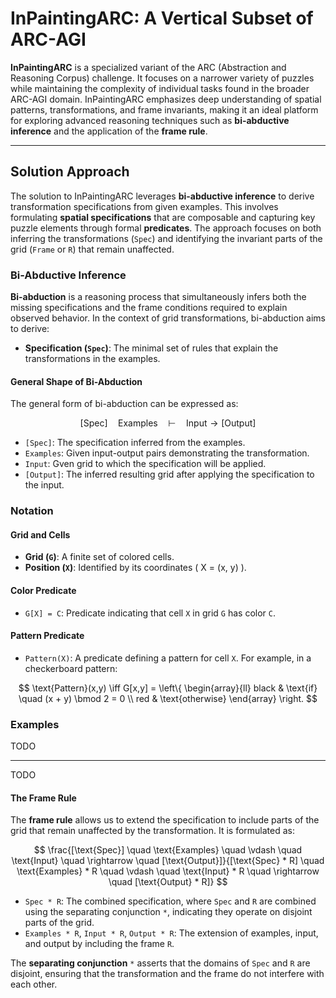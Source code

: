# InPaintingARC: A Vertical Subset of ARC-AGI

**InPaintingARC** is a specialized variant of the ARC (Abstraction and Reasoning Corpus) challenge. It focuses on a narrower variety of puzzles while maintaining the complexity of individual tasks found in the broader ARC-AGI domain. InPaintingARC emphasizes deep understanding of spatial patterns, transformations, and frame invariants, making it an ideal platform for exploring advanced reasoning techniques such as **bi-abductive inference** and the application of the **frame rule**.

---

## Solution Approach

The solution to InPaintingARC leverages **bi-abductive inference** to derive transformation specifications from given examples. This involves formulating **spatial specifications** that are composable and capturing key puzzle elements through formal **predicates**. The approach focuses on both inferring the transformations (`Spec`) and identifying the invariant parts of the grid (`Frame` or `R`) that remain unaffected.

### Bi-Abductive Inference

**Bi-abduction** is a reasoning process that simultaneously infers both the missing specifications and the frame conditions required to explain observed behavior. In the context of grid transformations, bi-abduction aims to derive:

- **Specification (`Spec`)**: The minimal set of rules that explain the transformations in the examples.

#### General Shape of Bi-Abduction

The general form of bi-abduction can be expressed as:


$$
[\text{Spec}] \quad \text{Examples} \quad \vdash \quad \text{Input} \rightarrow [\text{Output}]
$$

- `[Spec]`: The specification inferred from the examples.
- `Examples`: Given input-output pairs demonstrating the transformation.
- `Input`: Gven grid to which the specification will be applied.
- `[Output]`: The inferred resulting grid after applying the specification to the input.


### Notation

#### Grid and Cells

- **Grid (`G`)**: A finite set of colored cells.
- **Position (`X`)**: Identified by its coordinates \( X = (x, y) \).

#### Color Predicate

- `G[X] = C`: Predicate indicating that cell `X` in grid `G` has color `C`.

#### Pattern Predicate

- `Pattern(X)`: A predicate defining a pattern for cell `X`. For example, in a checkerboard pattern:

$$
\text{Pattern}(x,y) \iff G[x,y] = \left\{
\begin{array}{ll}
black  & \text{if} \quad (x + y) \bmod 2 = 0 \\
red  & \text{otherwise}
\end{array}
\right.
$$

### Examples

TODO

-----

TODO

#### The Frame Rule

The **frame rule** allows us to extend the specification to include parts of the grid that remain unaffected by the transformation. It is formulated as:

$$
\frac{[\text{Spec}] \quad \text{Examples} \quad \vdash \quad \text{Input} \quad \rightarrow \quad [\text{Output}]}{[\text{Spec} * R] \quad \text{Examples} * R \quad \vdash \quad \text{Input} * R \quad \rightarrow \quad [\text{Output} * R]}
$$

- `Spec * R`: The combined specification, where `Spec` and `R` are combined using the separating conjunction `*`, indicating they operate on disjoint parts of the grid.
- `Examples * R`, `Input * R`, `Output * R`: The extension of examples, input, and output by including the frame `R`.

The **separating conjunction** `*` asserts that the domains of `Spec` and `R` are disjoint, ensuring that the transformation and the frame do not interfere with each other.

